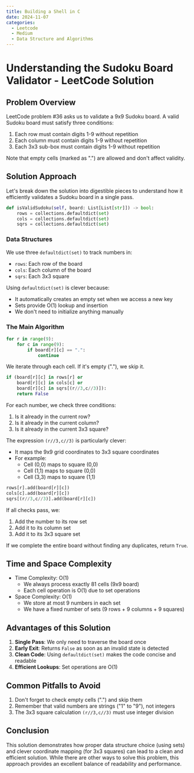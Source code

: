 ```yaml
---
title: Building a Shell in C
date: 2024-11-07
categories:
  - Leetcode 
  - Medium
  - Data Structure and Algorithms
---
```


# Understanding the Sudoku Board Validator - LeetCode Solution

## Problem Overview
LeetCode problem #36 asks us to validate a 9x9 Sudoku board. A valid Sudoku board must satisfy three conditions:
1. Each row must contain digits 1-9 without repetition
2. Each column must contain digits 1-9 without repetition
3. Each 3x3 sub-box must contain digits 1-9 without repetition

Note that empty cells (marked as ".") are allowed and don't affect validity.

## Solution Approach
Let's break down the solution into digestible pieces to understand how it efficiently validates a Sudoku board in a single pass.

```python
def isValidSudoku(self, board: List[List[str]]) -> bool:
    rows = collections.defaultdict(set)
    cols = collections.defaultdict(set)
    sqrs = collections.defaultdict(set)
```

### Data Structures
We use three `defaultdict(set)` to track numbers in:
- `rows`: Each row of the board
- `cols`: Each column of the board
- `sqrs`: Each 3x3 square

Using `defaultdict(set)` is clever because:
- It automatically creates an empty set when we access a new key
- Sets provide O(1) lookup and insertion
- We don't need to initialize anything manually

### The Main Algorithm
```python
for r in range(9):
    for c in range(9):
        if board[r][c] == ".":
            continue
```
We iterate through each cell. If it's empty ("."), we skip it.

```python
if (board[r][c] in rows[r] or
    board[r][c] in cols[c] or 
    board[r][c] in sqrs[(r//3,c//3)]):
    return False
```

For each number, we check three conditions:
1. Is it already in the current row?
2. Is it already in the current column?
3. Is it already in the current 3x3 square?

The expression `(r//3,c//3)` is particularly clever:
- It maps the 9x9 grid coordinates to 3x3 square coordinates
- For example:
  - Cell (0,0) maps to square (0,0)
  - Cell (1,1) maps to square (0,0)
  - Cell (3,3) maps to square (1,1)

```python
rows[r].add(board[r][c])
cols[c].add(board[r][c])
sqrs[(r//3,c//3)].add(board[r][c])
```

If all checks pass, we:
1. Add the number to its row set
2. Add it to its column set
3. Add it to its 3x3 square set

If we complete the entire board without finding any duplicates, return `True`.

## Time and Space Complexity
- Time Complexity: O(1)
  - We always process exactly 81 cells (9x9 board)
  - Each cell operation is O(1) due to set operations
- Space Complexity: O(1)
  - We store at most 9 numbers in each set
  - We have a fixed number of sets (9 rows + 9 columns + 9 squares)

## Advantages of this Solution
1. **Single Pass**: We only need to traverse the board once
2. **Early Exit**: Returns `False` as soon as an invalid state is detected
3. **Clean Code**: Using `defaultdict(set)` makes the code concise and readable
4. **Efficient Lookups**: Set operations are O(1)

## Common Pitfalls to Avoid
1. Don't forget to check empty cells (".") and skip them
2. Remember that valid numbers are strings ("1" to "9"), not integers
3. The 3x3 square calculation `(r//3,c//3)` must use integer division

## Conclusion
This solution demonstrates how proper data structure choice (using sets) and clever coordinate mapping (for 3x3 squares) can lead to a clean and efficient solution. While there are other ways to solve this problem, this approach provides an excellent balance of readability and performance.